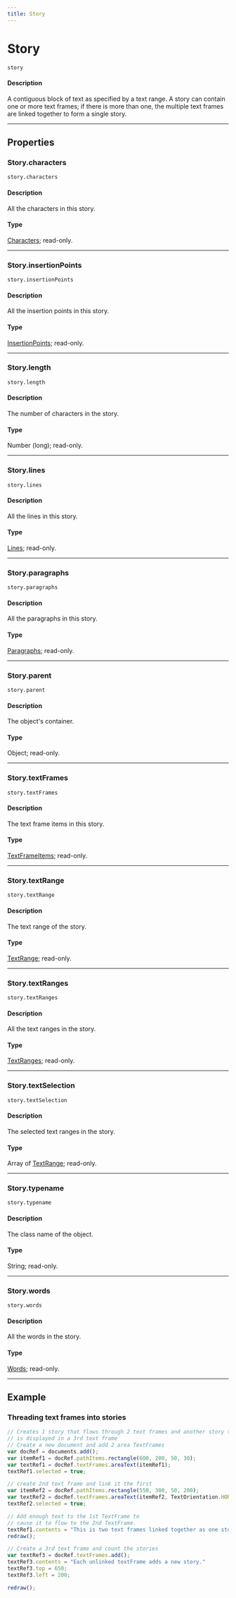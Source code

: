 ```yaml
---
title: Story
---
```

# Story

`story`

#### Description

A contiguous block of text as specified by a text range. A story can contain one or more text frames; if there is more than one, the multiple text frames are linked together to form a single story.

---

## Properties

### Story.characters

`story.characters`

#### Description

All the characters in this story.

#### Type

[Characters](.././Characters); read-only.

---

### Story.insertionPoints

`story.insertionPoints`

#### Description

All the insertion points in this story.

#### Type

[InsertionPoints](.././InsertionPoints); read-only.

---

### Story.length

`story.length`

#### Description

The number of characters in the story.

#### Type

Number (long); read-only.

---

### Story.lines

`story.lines`

#### Description

All the lines in this story.

#### Type

[Lines](.././Lines); read-only.

---

### Story.paragraphs

`story.paragraphs`

#### Description

All the paragraphs in this story.

#### Type

[Paragraphs](.././Paragraphs); read-only.

---

### Story.parent

`story.parent`

#### Description

The object's container.

#### Type

Object; read-only.

---

### Story.textFrames

`story.textFrames`

#### Description

The text frame items in this story.

#### Type

[TextFrameItems](.././TextFrameItems); read-only.

---

### Story.textRange

`story.textRange`

#### Description

The text range of the story.

#### Type

[TextRange](.././TextRange); read-only.

---

### Story.textRanges

`story.textRanges`

#### Description

All the text ranges in the story.

#### Type

[TextRanges](.././TextRanges); read-only.

---

### Story.textSelection

`story.textSelection`

#### Description

The selected text ranges in the story.

#### Type

Array of [TextRange](.././TextRange); read-only.

---

### Story.typename

`story.typename`

#### Description

The class name of the object.

#### Type

String; read-only.

---

### Story.words

`story.words`

#### Description

All the words in the story.

#### Type

[Words](.././Words); read-only.

---

## Example

### Threading text frames into stories

```javascript
// Creates 1 story that flows through 2 text frames and another story that
// is displayed in a 3rd text frame
// Create a new document and add 2 area TextFrames
var docRef = documents.add();
var itemRef1 = docRef.pathItems.rectangle(600, 200, 50, 30);
var textRef1 = docRef.textFrames.areaText(itemRef1);
textRef1.selected = true;

// create 2nd text frame and link it the first
var itemRef2 = docRef.pathItems.rectangle(550, 300, 50, 200);
var textRef2 = docRef.textFrames.areaText(itemRef2, TextOrientation.HORIZONTAL, textRef1);
textRef2.selected = true;

// Add enough text to the 1st TextFrame to
// cause it to flow to the 2nd TextFrame.
textRef1.contents = "This is two text frames linked together as one story";
redraw();

// Create a 3rd text frame and count the stories
var textRef3 = docRef.textFrames.add();
textRef3.contents = "Each unlinked textFrame adds a new story."
textRef3.top = 650;
textRef3.left = 200;

redraw();
```
